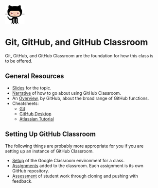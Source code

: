 ![](media/octocat.png)

# Git, GitHub, and GitHub Classroom

Git, GitHub, and GitHub Classroom are the foundation for how this class is to be offered.

## General Resources

- [Slides](https://dyerlabteaching.github.io/Github-Classroom/slides.html#/title-slide) for the topic.
- [Narrative](https://dyerlabteaching.github.io/Github-Classroom/narrative.html) of how to go about using GitHub Classroom.
- An [Overview](https://dyerlabteaching.github.io/Github-Classroom/overview.html), by GitHub, about the broad range of GitHub functions.
- Cheatsheets: 
    - [Git](https://education.github.com/git-cheat-sheet-education.pdf)
    - [GitHub Desktop](https://training.github.com/downloads/github-git-cheat-sheet/)
    - [Atlassian Tutorial](https://www.atlassian.com/git/tutorials/what-is-version-control)
    
    
## Setting Up GitHub Classroom 

The following things are probably more appropriate for you if you are setting up an instance of GitHub Classroom.

- [Setup](https://dyerlabteaching.github.io/Github-Classroom/setup.html) of the Google Classroom environment for a class.
- [Assignments](https://dyerlabteaching.github.io/Github-Classroom/assignments.html) added to the classroom. Each assignment is its own GitHub repository.
- [Assessment](https://dyerlabteaching.github.io/Github-Classroom/assessment.html) of student work through cloning and pushing with feedback.
